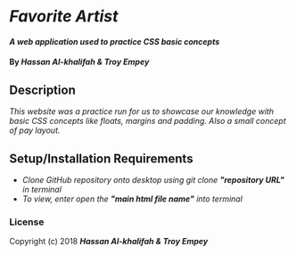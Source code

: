 # _Favorite Artist_

#### _A web application used to practice CSS basic concepts_

#### By _**Hassan Al-khalifah & Troy Empey**_

## Description

_This website was a practice run for us to showcase our knowledge with basic CSS concepts like floats, margins and padding. Also a 
small concept of pay layout._

## Setup/Installation Requirements

* _Clone GitHub repository onto desktop using git clone _**"repository URL"**_ in terminal_
* _To view, enter open the _**"main html file name"**_ into terminal_

### License

Copyright (c) 2018 _**Hassan Al-khalifah & Troy Empey**_
